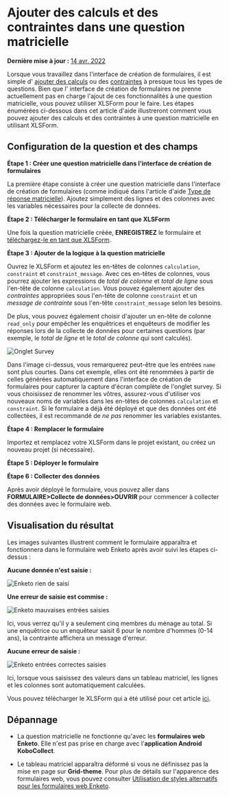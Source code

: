# Ajouter des calculs et des contraintes dans une question matricielle

**Dernière mise à jour :**
<a href="https://github.com/kobotoolbox/docs/blob/aaabdac8ec257d3157ec2ab2ceae65130e8c12d4/source/calculations_constraints_matrix.md" class="reference">14
avr. 2022</a>

Lorsque vous travaillez dans l'interface de création de formulaires, il est simple d'
[ajouter des calculs](calculate_questions.md) ou des
[contraintes](validation_criteria.md) à presque tous les types de questions. Bien que l'
interface de création de formulaires ne prenne actuellement pas en charge l'ajout de ces fonctionnalités à une question matricielle, vous pouvez utiliser XLSForm pour le faire. Les étapes énumérées ci-dessous dans cet article d'aide illustreront comment vous pouvez ajouter des calculs et des contraintes à une question matricielle en utilisant XLSForm.

## Configuration de la question et des champs

**Étape 1 : Créer une question matricielle dans l'interface de création de formulaires**

La première étape consiste à créer une question matricielle dans l'interface de création de formulaires (comme indiqué dans l'article d'aide [Type de réponse matricielle](matrix_response.md)). Ajoutez simplement des lignes et des colonnes avec les variables nécessaires pour la collecte de données.

**Étape 2 : Télécharger le formulaire en tant que XLSForm**

Une fois la question matricielle créée, **ENREGISTREZ** le formulaire et
[téléchargez-le en tant que XLSForm](getting_started_xlsform.md#downloading-an-xlsform-from-kobotoolbox).

**Étape 3 : Ajouter de la logique à la question matricielle**

Ouvrez le XLSForm et ajoutez les en-têtes de colonnes `calculation`, `constraint` et `constraint_message`. Avec ces en-têtes de colonnes, vous pourrez ajouter les expressions de _total de colonne_ et _total de ligne_ sous l'en-tête de colonne `calculation`. Vous pouvez également ajouter des _contraintes_ appropriées sous l'en-tête de colonne `constraint` et un _message de contrainte_ sous l'en-tête `constraint_message` selon les besoins.

De plus, vous pouvez également choisir d'ajouter un en-tête de colonne `read_only` pour empêcher les enquêtrices et enquêteurs de modifier les réponses lors de la collecte de données pour certaines questions (par exemple, le _total de ligne_ et le _total de colonne_ qui sont calculés).

![Onglet Survey](images/calculations_constraints_matrix/survey_tab.png)

<p class="note">
  Dans l'image ci-dessus, vous remarquerez peut-être que les entrées <code>name</code> sont plus courtes. Dans cet exemple, elles ont été renommées à partir de celles générées automatiquement dans l'interface de création de formulaires pour capturer la capture d'écran complète de l'onglet survey. Si vous choisissez de renommer les vôtres, assurez-vous d'utiliser vos nouveaux noms de variables dans les en-têtes de colonnes <code>calculation</code> et <code>constraint</code>. Si le formulaire a déjà été déployé et que des données ont été collectées, il est recommandé de <em>ne pas</em> renommer les variables existantes.
</p>

**Étape 4 : Remplacer le formulaire**

Importez et remplacez votre XLSForm dans le projet existant, ou créez un nouveau projet (si nécessaire).

**Étape 5 : Déployer le formulaire**

**Étape 6 : Collecter des données**

Après avoir déployé le formulaire, vous pouvez aller dans **FORMULAIRE>Collecte de données>OUVRIR** pour commencer à collecter des données avec le formulaire web.

## Visualisation du résultat

Les images suivantes illustrent comment le formulaire apparaîtra et fonctionnera dans le formulaire web Enketo après avoir suivi les étapes ci-dessus :

**Aucune donnée n'est saisie :**

![Enketo rien de saisi](images/calculations_constraints_matrix/enketo_nothing_entered.png)

**Une erreur de saisie est commise :**

![Enketo mauvaises entrées saisies](images/calculations_constraints_matrix/enketo_wrong_inputs_entered.png)

Ici, vous verrez qu'il y a seulement cinq membres du ménage au total. Si une enquêtrice ou un enquêteur saisit 6 pour le nombre d'hommes (0-14 ans), la contrainte affichera un message d'erreur.

**Aucune erreur de saisie :**

![Enketo entrées correctes saisies](images/calculations_constraints_matrix/enketo_correct_inputs_entered.png)

Ici, lorsque vous saisissez des valeurs dans un tableau matriciel, les lignes et les colonnes sont automatiquement calculées.

<p class="note">
  Vous pouvez télécharger le XLSForm qui a été utilisé pour cet article
  <a
    download
    class="reference"
    href="./_static/files/calculations_constraints_matrix/calculations_constraints_matrix.xlsx"
    >ici</a
  >.
</p>

## Dépannage

-   La question matricielle ne fonctionne qu'avec les **formulaires web Enketo**. Elle n'est pas prise en charge avec l'**application Android KoboCollect**.

-   Le tableau matriciel apparaîtra déformé si vous ne définissez pas la mise en page sur **Grid-theme**. Pour plus de détails sur l'apparence des formulaires web, vous pouvez consulter [Utilisation de styles alternatifs pour les formulaires web Enketo](alternative_enketo.md).